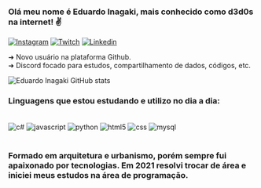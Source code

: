 ### Olá meu nome é Eduardo Inagaki, mais conhecido como d3d0s na internet! ✌️

[![Instagram](https://img.shields.io/badge/Instagram-E4405F?style=for-the-badge&logo=instagram&logoColor=white/)]([https://www.instagram.com/d3d0s_/](https://www.instagram.com/eduardoinagakii/))
[![Twitch](https://img.shields.io/badge/Twitch-9146FF?style=for-the-badge&logo=twitch&logoColor=white)](https://www.twitch.tv/d3d0s)
[![Linkedin](https://img.shields.io/badge/LinkedIn-0077B5?style=for-the-badge&logo=linkedin&logoColor=white)](https://www.linkedin.com/in/eduardo-inagaki-009473104/)

➜ Novo usuário na plataforma Github. <br>
➜ Discord focado para estudos, compartilhamento de dados, códigos, etc. <br>


![Eduardo Inagaki GitHub stats](https://github-readme-stats.vercel.app/api?username=edukz&show_icons=true&theme=dracula)

### Linguagens que estou estudando e utilizo no dia a dia:

<div style="display: inline_block"><br/>
    <img align="center" alt="c#" src="https://img.shields.io/badge/C%23-239120?style=for-the-badge&logo=c-sharp&logoColor=whit" />
    <img align="center" alt="javascript" src="https://img.shields.io/badge/JavaScript-F7DF1E?style=for-the-badge&logo=javascript&logoColor=black" />
    <img align="center" alt="python" src="https://img.shields.io/badge/Python-3776AB?style=for-the-badge&logo=python&logoColor=white" />
    <img align="center" alt="html5" src="https://img.shields.io/badge/HTML5-E34F26?style=for-the-badge&logo=html5&logoColor=white" />
    <img align="center" alt="css" src="https://img.shields.io/badge/CSS-239120?&style=for-the-badge&logo=css3&logoColor=white" />
    <img align="center" alt="mysql" src="https://img.shields.io/badge/MySQL-00000F?style=for-the-badge&logo=mysql&goColor=white" />
</div><br/>


### Formado em arquitetura e urbanismo, porém sempre fui apaixonado por tecnologias. Em 2021 resolvi trocar de área e iniciei meus estudos na área de programação.
